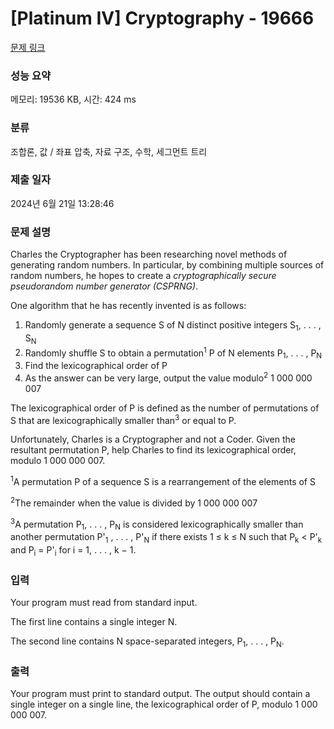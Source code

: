 # [Platinum IV] Cryptography - 19666 

[문제 링크](https://www.acmicpc.net/problem/19666) 

### 성능 요약

메모리: 19536 KB, 시간: 424 ms

### 분류

조합론, 값 / 좌표 압축, 자료 구조, 수학, 세그먼트 트리

### 제출 일자

2024년 6월 21일 13:28:46

### 문제 설명

<p>Charles the Cryptographer has been researching novel methods of generating random numbers. In particular, by combining multiple sources of random numbers, he hopes to create a <em>cryptographically secure pseudorandom number generator (CSPRNG)</em>.</p>

<p>One algorithm that he has recently invented is as follows:</p>

<ol>
	<li>Randomly generate a sequence S of N distinct positive integers S<sub>1</sub>, . . . , S<sub>N</sub></li>
	<li>Randomly shuffle S to obtain a permutation<sup>1</sup> P of N elements P<sub>1</sub>, . . . , P<sub>N</sub></li>
	<li>Find the lexicographical order of P</li>
	<li>As the answer can be very large, output the value modulo<sup>2</sup> 1 000 000 007</li>
</ol>

<p>The lexicographical order of P is defined as the number of permutations of S that are lexicographically smaller than<sup>3</sup> or equal to P.</p>

<p>Unfortunately, Charles is a Cryptographer and not a Coder. Given the resultant permutation P, help Charles to find its lexicographical order, modulo 1 000 000 007.</p>

<p><sup>1</sup>A permutation P of a sequence S is a rearrangement of the elements of S</p>

<p><sup>2</sup>The remainder when the value is divided by 1 000 000 007</p>

<p><sup>3</sup>A permutation P<sub>1</sub>, . . . , P<sub>N</sub> is considered lexicographically smaller than another permutation P'<sub>1</sub> , . . . , P'<sub>N</sub> if there exists 1 ≤ k ≤ N such that P<sub>k</sub> < P'<sub>k</sub> and P<sub>i</sub> = P'<sub>i</sub> for i = 1, . . . , k − 1.</p>

### 입력 

 <p>Your program must read from standard input.</p>

<p>The first line contains a single integer N.</p>

<p>The second line contains N space-separated integers, P<sub>1</sub>, . . . , P<sub>N</sub>.</p>

### 출력 

 <p>Your program must print to standard output. The output should contain a single integer on a single line, the lexicographical order of P, modulo 1 000 000 007.</p>

